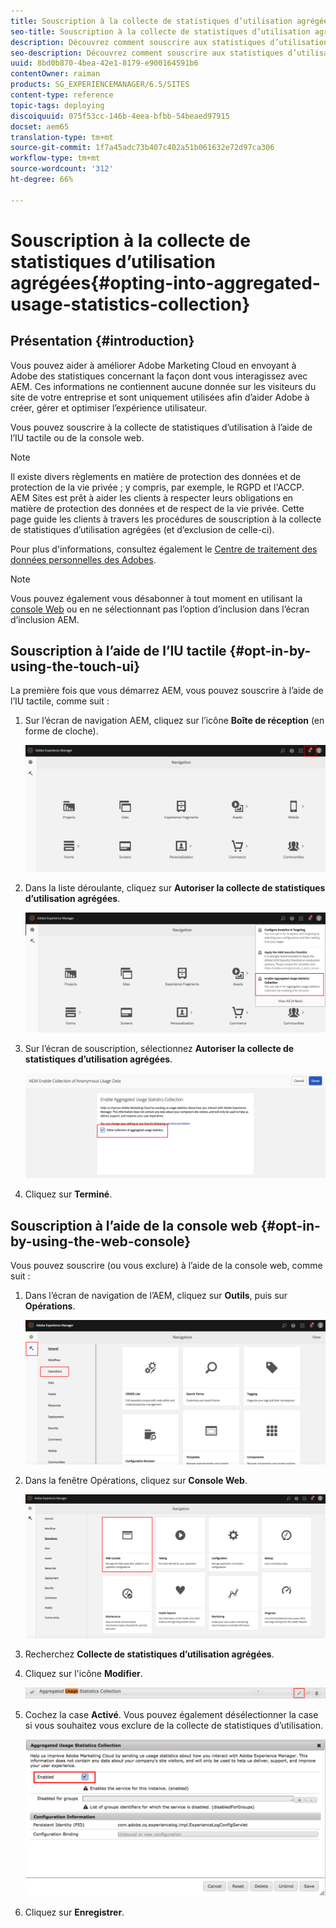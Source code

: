 ```yaml
---
title: Souscription à la collecte de statistiques d’utilisation agrégées
seo-title: Souscription à la collecte de statistiques d’utilisation agrégées
description: Découvrez comment souscrire aux statistiques d’utilisation agrégées.
seo-description: Découvrez comment souscrire aux statistiques d’utilisation agrégées.
uuid: 8bd0b870-4bea-42e1-8179-e900164591b6
contentOwner: raiman
products: SG_EXPERIENCEMANAGER/6.5/SITES
content-type: reference
topic-tags: deploying
discoiquuid: 075f53cc-146b-4eea-bfbb-54beaed97915
docset: aem65
translation-type: tm+mt
source-git-commit: 1f7a45adc73b407c402a51b061632e72d97ca306
workflow-type: tm+mt
source-wordcount: '312'
ht-degree: 66%

---
```



# Souscription à la collecte de statistiques d’utilisation agrégées{#opting-into-aggregated-usage-statistics-collection}

## Présentation {#introduction}

Vous pouvez aider à améliorer Adobe Marketing Cloud en envoyant à Adobe des statistiques concernant la façon dont vous interagissez avec AEM. Ces informations ne contiennent aucune donnée sur les visiteurs du site de votre entreprise et sont uniquement utilisées afin d’aider Adobe à créer, gérer et optimiser l’expérience utilisateur.

Vous pouvez souscrire à la collecte de statistiques d’utilisation à l’aide de l’IU tactile ou de la console web.

>[!NOTE]
>
>Il existe divers règlements en matière de protection des données et de protection de la vie privée ; y compris, par exemple, le RGPD et l&#39;ACCP. AEM Sites est prêt à aider les clients à respecter leurs obligations en matière de protection des données et de respect de la vie privée. Cette page guide les clients à travers les procédures de souscription à la collecte de statistiques d’utilisation agrégées (et d’exclusion de celle-ci).
>
>Pour plus d&#39;informations, consultez également le [Centre de traitement des données personnelles des Adobes](https://www.adobe.com/privacy.html).

>[!NOTE]
>
>Vous pouvez également vous désabonner à tout moment en utilisant la [console Web](/help/sites-deploying/opt-in-aggregated-usage-statistics.md#opt-in-by-using-the-web-console) ou en ne sélectionnant pas l’option d’inclusion dans l’écran d’inclusion AEM.

## Souscription à l’aide de l’IU tactile {#opt-in-by-using-the-touch-ui}

La première fois que vous démarrez AEM, vous pouvez souscrire à l’aide de l’IU tactile, comme suit :

1. Sur l’écran de navigation AEM, cliquez sur l’icône **Boîte de réception** (en forme de cloche).

   ![usage_statistics_navigationscreen](assets/usage_statisticsnavigationscreen.png)

1. Dans la liste déroulante, cliquez sur **Autoriser la collecte de statistiques d’utilisation agrégées**.

   ![usage_statistics_navigationscreen2](assets/usage_statisticsnavigationscreen2.png)

1. Sur l’écran de souscription, sélectionnez **Autoriser la collecte de statistiques d’utilisation agrégées**.

   ![usage_statistics_opt-inscreen](assets/usage_statisticsopt-inscreen.png)

1. Cliquez sur **Terminé**.

## Souscription à l’aide de la console web  {#opt-in-by-using-the-web-console}

Vous pouvez souscrire (ou vous exclure) à l’aide de la console web, comme suit :

1. Dans l’écran de navigation de l’AEM, cliquez sur **Outils**, puis sur **Opérations**.

   ![usage_statistics_opsdashboard](assets/usage_statisticsopsdashboard.png)

1. Dans la fenêtre Opérations, cliquez sur **Console Web**.

   ![usage_statistics_webconsole](assets/usage_statisticswebconsole.png)

1. Recherchez **Collecte de statistiques d’utilisation agrégées**.
1. Cliquez sur l&#39;icône **Modifier**.

   ![usage_statistics_collectionedit](assets/usage_statisticscollectionedit.png)

1. Cochez la case **Activé**. Vous pouvez également désélectionner la case si vous souhaitez vous exclure de la collecte de statistiques d’utilisation.

   ![usage_statistics_select](assets/usage_statisticsselect.png)

1. Cliquez sur **Enregistrer**.


